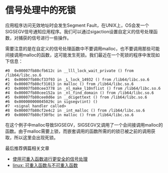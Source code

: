 # 信号处理中的死锁

应用程序访问无效地址时会发生Segment Fault，在UNIX上，OS会发一个SIGSEGV信号通知应用程序。我们可以通过sigaction设置自定义的信号处理函数，对捕获的信号进行一些操作。

需要注意的是在自定义的信号处理函数中不要调用malloc，也不要调用那些可能间接调用malloc的函数，这可能发生死锁。我们最近在一个死锁的程序中发现如下信息：

```
#0  0x00007fb80cfb612c in __lll_lock_wait_private () from /lib64/libc.so.6
#1  0x00007fb80cf33f93 in _L_lock_14932 () from /lib64/libc.so.6
#2  0x00007fb80cf31013 in malloc () from /lib64/libc.so.6
#3  0x00007fb80cee3778 in _nl_make_l10nflist () from /lib64/libc.so.6
#4  0x00007fb80cee152a in _nl_find_domain () from /lib64/libc.so.6
#5  0x00007fb80cee0d6e in __dcigettext () from /lib64/libc.so.6
#6  0x000000000045029c in sigsegv(int) ()
#7  <signal handler called>
#8  0x00007fb80cf2e4c2 in _int_malloc () from /lib64/libc.so.6
#9  0x00007fb80cf30fbc in malloc () from /lib64/libc.so.6
```

在这个例子中malloc导致SIGSEGV，SIGSEGV又调用了一个会间接调用malloc的函数。由于malloc需要上锁，而嵌套调用的函数所需的的锁已被之前的调用获取，所以这里会出现死锁。

最后推荐俩篇相关文章
* [使用可重入函数进行更安全的信号处理](https://www.ibm.com/developerworks/cn/linux/l-reent.html)
* [linux: 可重入函数与不可重入函数](http://www.cnblogs.com/mylinux/p/4956771.html)
